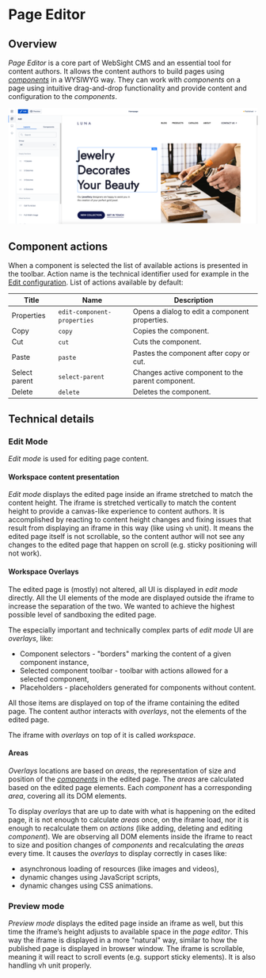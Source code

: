 # Page Editor

## Overview

_Page Editor_ is a core part of WebSight CMS and an essential tool for content authors.
It allows the content authors to build pages using [_components_](../components) in a WYSIWYG way.
They can work with _components_ on a page using intuitive drag-and-drop functionality and provide
content and configuration to the _components_.

![Page Editor](images/page-editor-overview.png)

## Component actions

When a component is selected the list of available actions is presented in the toolbar.
Action name is the technical identifier used for example in the [Edit configuration](../components/#edit-configuration).
List of actions available by default:

| Title         | Name                        | Description                                        |
|---------------|-----------------------------|----------------------------------------------------|
| Properties    | `edit-component-properties` | Opens a dialog to edit a component properties.     |
| Copy          | `copy`                      | Copies the component.                              |
| Cut           | `cut`                       | Cuts the component.                                |
| Paste         | `paste`                     | Pastes the component after copy or cut.            |
| Select parent | `select-parent`             | Changes active component to the parent component.  |
| Delete        | `delete`                    | Deletes the component.                             |

## Technical details

### Edit Mode

_Edit mode_ is used for editing page content.

#### Workspace content presentation

_Edit mode_ displays the edited page inside an iframe stretched to match the content height. The iframe is stretched vertically to match the content height to provide a canvas-like experience to content authors. It is accomplished by reacting to content height changes and fixing issues that result from displaying an iframe in this way (like using `vh` unit).
It means the edited page itself is not scrollable, so the content author will not see any changes to the edited page that happen on scroll (e.g. sticky positioning will not work).

#### Workspace Overlays

The edited page is (mostly) not altered, all UI is displayed in _edit mode_ directly. All the UI elements of the mode are displayed outside the iframe to increase the separation of the two. We wanted to achieve the highest possible level of sandboxing the edited page.

The especially important and technically complex parts of _edit mode_ UI are _overlays_, like:

- Component selectors - "borders" marking the content of a given component instance,
- Selected component toolbar - toolbar with actions allowed for a selected component,
- Placeholders - placeholders generated for components without content.

All those items are displayed on top of the iframe containing the edited page. The content author interacts with _overlays_, not the elements of the edited page.

The iframe with _overlays_ on top of it is called _workspace_.

#### Areas

_Overlays_ locations are based on _areas_, the representation of size and position of the [_components_](../components) in the edited page. The _areas_ are calculated based on the edited page elements. Each _component_ has a corresponding _area_, covering all its DOM elements.

To display _overlays_ that are up to date with what is happening on the edited page, it is not enough to calculate _areas_ once, on the iframe load, nor it is enough to recalculate them on _actions_ (like adding, deleting and editing _component_). We are observing all DOM elements inside the iframe to react to size and position changes of _components_ and recalculating the _areas_ every time. It causes the _overlays_ to display correctly in cases like:

- asynchronous loading of resources (like images and videos),
- dynamic changes using JavaScript scripts,
- dynamic changes using CSS animations.

### Preview mode

_Preview mode_ displays the edited page inside an iframe as well, but this time the iframe’s height adjusts to available space in the _page editor_. This way the iframe is displayed in a more "natural" way, similar to how the published page is displayed in browser window. The iframe is scrollable, meaning it will react to scroll events (e.g. support sticky elements). It is also handling vh unit properly.
